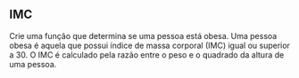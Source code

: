 ## IMC

Crie uma função que determina se uma pessoa está obesa. Uma pessoa obesa é aquela que possui índice de massa corporal (IMC) igual ou superior a 30. O IMC é calculado pela razão entre o peso e o quadrado da altura de uma pessoa.